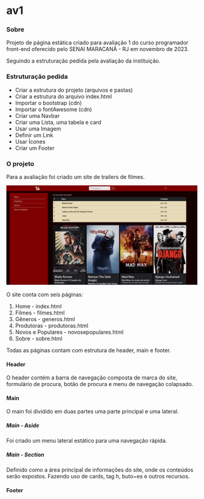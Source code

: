 # av1

### Sobre

Projeto de página estática criado para avaliação 1 do curso programador front-end
oferecido pelo SENAI MARACANÃ - RJ em novembro de 2023.

Seguindo a estruturação pedida pela avaliação da instituição.

### Estruturação pedida

* Criar a estrutura do projeto (arquivos e pastas)
* Criar a estrutura do arquivo index.html
* Importar o bootstrap (cdn)
* Importar o fontAwesome (cdn)
* Criar uma Navbar
* Criar uma Lista, uma tabela e card
* Usar uma Imagem
* Definir um Link
* Usar Ícones
* Criar um Footer

### O projeto

Para a avaliação foi criado um site de trailers de filmes.

![Sitecineflix.png](/img/Sitecineflix.png)

O site conta com seis páginas:

1. Home - index.html
2. Filmes - filmes.html
3. Gêneros - generos.html
4. Produtoras - produtoras.html
5. Novos e Populares - novosepopulares.html
6. Sobre - sobre.html

Todas as páginas contam com estrutura de header, main e footer.

#### Header

O header contém a barra de navegação composta de marca do site, formulário 
de procura, botão de procura e menu de navegação colapsado. 

#### Main

O main foi dividido em duas partes uma parte principal e uma lateral.

##### Main - Aside

Foi criado um menu lateral estático para uma navegação rápida.

##### Main - Section

Definido como a área principal de informações do site, onde os conteúdos 
serão expostos. Fazendo uso de cards, tag h, buto~es e outros recursos.

#### Footer


